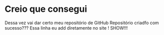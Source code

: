 # Creio que consegui
 Dessa vez vai dar certo meu repositório de GitHub
 Repositório criadfo com sucesso???
Essa linha eu add diretamente no site ! SHOW!!!
